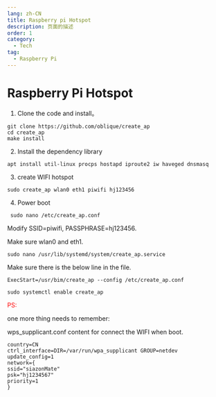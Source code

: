 ```yaml
---
lang: zh-CN
title: Raspberry pi Hotspot
description: 页面的描述
order: 1
category:
  - Tech
tag:
  - Raspberry Pi
---
```


# Raspberry Pi Hotspot

1. Clone the code and install。

~~~
git clone https://github.com/oblique/create_ap 
cd create_ap 
make install
~~~

2. Install the dependency library

~~~
apt install util-linux procps hostapd iproute2 iw haveged dnsmasq
~~~

3. create WIFI hotspot

~~~
sudo create_ap wlan0 eth1 piwifi hj123456
~~~

4. Power boot

~~~
 sudo nano /etc/create_ap.conf
~~~

Modify SSID=piwifi, PASSPHRASE=hj123456.

Make sure wlan0 and eth1.

~~~
sudo nano /usr/lib/systemd/system/create_ap.service
~~~

Make sure there is the below line in the file.

~~~
ExecStart=/usr/bim/create_ap --config /etc/create_ap.conf
~~~

~~~
sudo systemctl enable create_ap
~~~



<font color=red>PS:</font>

one more thing needs to remember:

wps_supplicant.conf content for connect the WIFI when boot.

~~~
country=CN
ctrl_interface=DIR=/var/run/wpa_supplicant GROUP=netdev
update_config=1
network={
ssid="siazonMate"
psk="hj1234567"
priority=1
}
~~~

